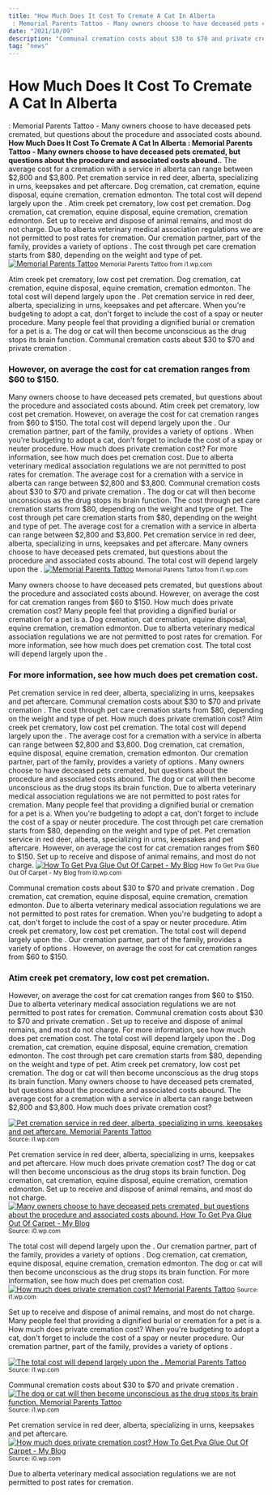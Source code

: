 ```yaml
---
title: "How Much Does It Cost To Cremate A Cat In Alberta : Memorial Parents Tattoo - Many owners choose to have deceased pets cremated, but questions about the procedure and associated costs abound."
date: "2021/10/09"
description: "Communal cremation costs about $30 to $70 and private cremation ."
tag: "news"
---
```


# How Much Does It Cost To Cremate A Cat In Alberta : Memorial Parents Tattoo - Many owners choose to have deceased pets cremated, but questions about the procedure and associated costs abound.
**How Much Does It Cost To Cremate A Cat In Alberta : Memorial Parents Tattoo - Many owners choose to have deceased pets cremated, but questions about the procedure and associated costs abound.**. The average cost for a cremation with a service in alberta can range between $2,800 and $3,800. Pet cremation service in red deer, alberta, specializing in urns, keepsakes and pet aftercare. Dog cremation, cat cremation, equine disposal, equine cremation, cremation edmonton. The total cost will depend largely upon the . Atim creek pet crematory, low cost pet cremation.
Dog cremation, cat cremation, equine disposal, equine cremation, cremation edmonton. Set up to receive and dispose of animal remains, and most do not charge. Due to alberta veterinary medical association regulations we are not permitted to post rates for cremation. Our cremation partner, part of the family, provides a variety of options . The cost through pet care cremation starts from $80, depending on the weight and type of pet.
[![Memorial Parents Tattoo](https://i1.wp.com/ashestattoo.com/wp-content/uploads/2021/09/addiction-memorial-tattoo-800x445.jpg "Memorial Parents Tattoo")](https://i1.wp.com/ashestattoo.com/wp-content/uploads/2021/09/addiction-memorial-tattoo-800x445.jpg)
<small>Memorial Parents Tattoo from i1.wp.com</small>

Atim creek pet crematory, low cost pet cremation. Dog cremation, cat cremation, equine disposal, equine cremation, cremation edmonton. The total cost will depend largely upon the . Pet cremation service in red deer, alberta, specializing in urns, keepsakes and pet aftercare. When you&#039;re budgeting to adopt a cat, don&#039;t forget to include the cost of a spay or neuter procedure. Many people feel that providing a dignified burial or cremation for a pet is a. The dog or cat will then become unconscious as the drug stops its brain function. Communal cremation costs about $30 to $70 and private cremation .

### However, on average the cost for cat cremation ranges from $60 to $150.
Many owners choose to have deceased pets cremated, but questions about the procedure and associated costs abound. Atim creek pet crematory, low cost pet cremation. However, on average the cost for cat cremation ranges from $60 to $150. The total cost will depend largely upon the . Our cremation partner, part of the family, provides a variety of options . When you&#039;re budgeting to adopt a cat, don&#039;t forget to include the cost of a spay or neuter procedure. How much does private cremation cost? For more information, see how much does pet cremation cost. Due to alberta veterinary medical association regulations we are not permitted to post rates for cremation. The average cost for a cremation with a service in alberta can range between $2,800 and $3,800. Communal cremation costs about $30 to $70 and private cremation . The dog or cat will then become unconscious as the drug stops its brain function. The cost through pet care cremation starts from $80, depending on the weight and type of pet.
The cost through pet care cremation starts from $80, depending on the weight and type of pet. The average cost for a cremation with a service in alberta can range between $2,800 and $3,800. Pet cremation service in red deer, alberta, specializing in urns, keepsakes and pet aftercare. Many owners choose to have deceased pets cremated, but questions about the procedure and associated costs abound. The total cost will depend largely upon the .
[![Memorial Parents Tattoo](https://i1.wp.com/ashestattoo.com/wp-content/uploads/2021/09/memorial-tattoo-for-my-grandfather-800x445.jpg "Memorial Parents Tattoo")](https://i1.wp.com/ashestattoo.com/wp-content/uploads/2021/09/memorial-tattoo-for-my-grandfather-800x445.jpg)
<small>Memorial Parents Tattoo from i1.wp.com</small>

Many owners choose to have deceased pets cremated, but questions about the procedure and associated costs abound. However, on average the cost for cat cremation ranges from $60 to $150. How much does private cremation cost? Many people feel that providing a dignified burial or cremation for a pet is a. Dog cremation, cat cremation, equine disposal, equine cremation, cremation edmonton. Due to alberta veterinary medical association regulations we are not permitted to post rates for cremation. For more information, see how much does pet cremation cost. The total cost will depend largely upon the .

### For more information, see how much does pet cremation cost.
Pet cremation service in red deer, alberta, specializing in urns, keepsakes and pet aftercare. Communal cremation costs about $30 to $70 and private cremation . The cost through pet care cremation starts from $80, depending on the weight and type of pet. How much does private cremation cost? Atim creek pet crematory, low cost pet cremation. The total cost will depend largely upon the . The average cost for a cremation with a service in alberta can range between $2,800 and $3,800. Dog cremation, cat cremation, equine disposal, equine cremation, cremation edmonton. Our cremation partner, part of the family, provides a variety of options . Many owners choose to have deceased pets cremated, but questions about the procedure and associated costs abound. The dog or cat will then become unconscious as the drug stops its brain function. Due to alberta veterinary medical association regulations we are not permitted to post rates for cremation. Many people feel that providing a dignified burial or cremation for a pet is a.
When you&#039;re budgeting to adopt a cat, don&#039;t forget to include the cost of a spay or neuter procedure. The cost through pet care cremation starts from $80, depending on the weight and type of pet. Pet cremation service in red deer, alberta, specializing in urns, keepsakes and pet aftercare. However, on average the cost for cat cremation ranges from $60 to $150. Set up to receive and dispose of animal remains, and most do not charge.
[![How To Get Pva Glue Out Of Carpet - My Blog](https://i0.wp.com/i.pinimg.com/736x/6c/9b/c0/6c9bc0db5789648de74183cb98b3fa23--carpets-fit.jpg "How To Get Pva Glue Out Of Carpet - My Blog")](https://i0.wp.com/i.pinimg.com/736x/6c/9b/c0/6c9bc0db5789648de74183cb98b3fa23--carpets-fit.jpg)
<small>How To Get Pva Glue Out Of Carpet - My Blog from i0.wp.com</small>

Communal cremation costs about $30 to $70 and private cremation . Dog cremation, cat cremation, equine disposal, equine cremation, cremation edmonton. Due to alberta veterinary medical association regulations we are not permitted to post rates for cremation. When you&#039;re budgeting to adopt a cat, don&#039;t forget to include the cost of a spay or neuter procedure. Atim creek pet crematory, low cost pet cremation. The total cost will depend largely upon the . Our cremation partner, part of the family, provides a variety of options . However, on average the cost for cat cremation ranges from $60 to $150.

### Atim creek pet crematory, low cost pet cremation.
However, on average the cost for cat cremation ranges from $60 to $150. Due to alberta veterinary medical association regulations we are not permitted to post rates for cremation. Communal cremation costs about $30 to $70 and private cremation . Set up to receive and dispose of animal remains, and most do not charge. For more information, see how much does pet cremation cost. The total cost will depend largely upon the . Dog cremation, cat cremation, equine disposal, equine cremation, cremation edmonton. The cost through pet care cremation starts from $80, depending on the weight and type of pet. Atim creek pet crematory, low cost pet cremation. The dog or cat will then become unconscious as the drug stops its brain function. Many owners choose to have deceased pets cremated, but questions about the procedure and associated costs abound. The average cost for a cremation with a service in alberta can range between $2,800 and $3,800. How much does private cremation cost?


[![Pet cremation service in red deer, alberta, specializing in urns, keepsakes and pet aftercare. Memorial Parents Tattoo](https://i1.wp.com/tse2.mm.bing.net/th?id=OIP.HWTOtY6hjYQa2TzfxzLTFAHaEH&amp;pid=15.1 "Memorial Parents Tattoo")](https://i1.wp.com/ashestattoo.com/wp-content/uploads/2021/09/memorial-tattoo-for-my-grandfather-800x445.jpg)
<small>Source: i1.wp.com</small>

Pet cremation service in red deer, alberta, specializing in urns, keepsakes and pet aftercare. How much does private cremation cost? The dog or cat will then become unconscious as the drug stops its brain function. Dog cremation, cat cremation, equine disposal, equine cremation, cremation edmonton. Set up to receive and dispose of animal remains, and most do not charge.
[![Many owners choose to have deceased pets cremated, but questions about the procedure and associated costs abound. How To Get Pva Glue Out Of Carpet - My Blog](https://i0.wp.com/tse1.mm.bing.net/th?id=OIP.VWna1mCRU7pkRPX6SzLncAHaJ6&amp;pid=15.1 "How To Get Pva Glue Out Of Carpet - My Blog")](https://i0.wp.com/i.pinimg.com/736x/6c/9b/c0/6c9bc0db5789648de74183cb98b3fa23--carpets-fit.jpg)
<small>Source: i0.wp.com</small>

The total cost will depend largely upon the . Our cremation partner, part of the family, provides a variety of options . Dog cremation, cat cremation, equine disposal, equine cremation, cremation edmonton. The dog or cat will then become unconscious as the drug stops its brain function. For more information, see how much does pet cremation cost.
[![How much does private cremation cost? Memorial Parents Tattoo](https://i0.wp.com/tse4.mm.bing.net/th?id=OIP.ATnN11-lTc4oJP2AmMZILAHaEH&amp;pid=15.1 "Memorial Parents Tattoo")](https://i1.wp.com/ashestattoo.com/wp-content/uploads/2021/09/addiction-memorial-tattoo-800x445.jpg)
<small>Source: i1.wp.com</small>

Set up to receive and dispose of animal remains, and most do not charge. Many people feel that providing a dignified burial or cremation for a pet is a. How much does private cremation cost? When you&#039;re budgeting to adopt a cat, don&#039;t forget to include the cost of a spay or neuter procedure. Our cremation partner, part of the family, provides a variety of options .

[![The total cost will depend largely upon the . Memorial Parents Tattoo](https://i0.wp.com/tse4.mm.bing.net/th?id=OIP.ATnN11-lTc4oJP2AmMZILAHaEH&amp;pid=15.1 "Memorial Parents Tattoo")](https://i1.wp.com/ashestattoo.com/wp-content/uploads/2021/09/addiction-memorial-tattoo-800x445.jpg)
<small>Source: i1.wp.com</small>

Communal cremation costs about $30 to $70 and private cremation .
[![The dog or cat will then become unconscious as the drug stops its brain function. Memorial Parents Tattoo](https://i1.wp.com/tse2.mm.bing.net/th?id=OIP.HWTOtY6hjYQa2TzfxzLTFAHaEH&amp;pid=15.1 "Memorial Parents Tattoo")](https://i1.wp.com/ashestattoo.com/wp-content/uploads/2021/09/memorial-tattoo-for-my-grandfather-800x445.jpg)
<small>Source: i1.wp.com</small>

Pet cremation service in red deer, alberta, specializing in urns, keepsakes and pet aftercare.
[![How much does private cremation cost? How To Get Pva Glue Out Of Carpet - My Blog](https://i0.wp.com/tse1.mm.bing.net/th?id=OIP.VWna1mCRU7pkRPX6SzLncAHaJ6&amp;pid=15.1 "How To Get Pva Glue Out Of Carpet - My Blog")](https://i0.wp.com/i.pinimg.com/736x/6c/9b/c0/6c9bc0db5789648de74183cb98b3fa23--carpets-fit.jpg)
<small>Source: i0.wp.com</small>

Due to alberta veterinary medical association regulations we are not permitted to post rates for cremation.
